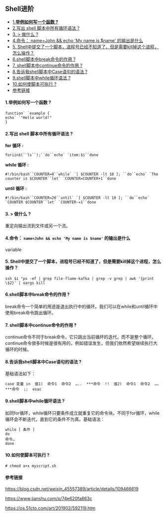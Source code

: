 ## Shell进阶

* [1.<strong>举例如何写一个函数 ?</strong>](#1举例如何写一个函数-)
* [2.写出 shell 脚本中所有循环语法 ?](#2写出-shell-脚本中所有循环语法-)
* [3. &gt; 做什么 ?](#3--做什么-)
* [4.命令： name=John &amp;&amp; echo 'My name is $name' 的输出是什么](#4命令-namejohn--echo-my-name-is-name-的输出是什么)
* [5. Shell中提交了一个脚本，进程号已经不知道了，但是需要kill掉这个进程，怎么操作？](#5-shell中提交了一个脚本进程号已经不知道了但是需要kill掉这个进程怎么操作)
* [6.shell脚本中break命令的作用 ?](#6shell脚本中break命令的作用-)
* [7. shell脚本中continue命令的作用 ?](#7-shell脚本中continue命令的作用-)
* [8.告诉我shell脚本中Case语句的语法 ?](#8告诉我shell脚本中case语句的语法-)
* [9.shell脚本中while循环语法 ?](#9shell脚本中while循环语法-)
* [10.如何使脚本可执行 ?](#10如何使脚本可执行-)
* [参考链接](#参考链接)

#### 1.**举例如何写一个函数 ?**

```
function` `example {
echo` `"Hello world!"
}
```

#### 2.写出 shell 脚本中所有循环语法 ?

**for 循环 :**

```
foriin$(``ls``);``do``echo` `item:$i``done
```

**while 循环 :**

```
#!/bin/bash``COUNTER=0``while` `[ $COUNTER -lt 10 ]; ``do``echo` `The counter is $COUNTER``let` `COUNTER=COUNTER+1``done
```

**until 循环 :**

```
#!/bin/bash``COUNTER=20``until` `[ $COUNTER -lt 10 ]; ``do``echo` `COUNTER $COUNTER``let` `COUNTER-=1``done
```

#### 3. > 做什么 ?

重定向输出流到文件或另一个流。

#### 4.命令： `name=John && echo 'My name is $name'` 的输出是什么

variable

#### 5. Shell中提交了一个脚本，进程号已经不知道了，但是需要kill掉这个进程，怎么操作？

```linux
ssh $i "ps -ef | grep file-flume-kafka | grep -v grep | awk '{print \$2}' | xargs kill
```

#### 6.shell脚本中break命令的作用 ?

break命令一个简单的用途是退出执行中的循环。我们可以在while和until循环中使用break命令跳出循环。

#### 7. shell脚本中continue命令的作用 ?

continue命令不同于break命令，它只跳出当前循环的迭代，而不是整个循环。continue命令很多时候是很有用的，例如错误发生，但我们依然希望继续执行大循环的时候。

#### 8.告诉我shell脚本中Case语句的语法 ?

基础语法如下：

```
case 变量 in  值1)  命令1  命令2  …..  ***命令  !!  值2)  命令1  命令2  ……  ***命令  ;;  esac 
```

#### 9.shell脚本中while循环语法 ?

如同for循环，while循环只要条件成立就重复它的命令块。不同于for循环，while循环会不断迭代，直到它的条件不为真。基础语法：

```
while [ 条件 ] 
do  
命令… 
done 
```

#### 10.如何使脚本可执行 ?

```linux
# chmod a+x myscript.sh 
```



#### 参考链接

https://blog.csdn.net/weixin_45557389/article/details/109466619

https://www.jianshu.com/p/74e620fa863c

https://os.51cto.com/art/201902/592119.htm
